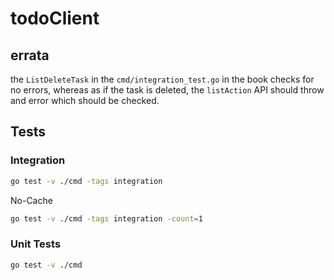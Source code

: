 # todoClient

## errata

the `ListDeleteTask` in the `cmd/integration_test.go` in the book checks for no errors, whereas as
if the task is deleted, the `listAction` API should throw and error which should be checked.

## Tests

### Integration

```bash
go test -v ./cmd -tags integration
```

No-Cache

```bash
go test -v ./cmd -tags integration -count=1
```

### Unit Tests

```bash
go test -v ./cmd
```
